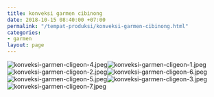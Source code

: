 ```yaml
---
title: konveksi garmen cibinong
date: 2018-10-15 08:40:00 +07:00
permalink: "/tempat-produksi/konveksi-garmen-cibinong.html"
categories:
- garmen
layout: page
---
```


![konveksi-garmen-cligeon-4.jpeg](/uploads/konveksi-garmen-cligeon-4.jpeg)![konveksi-garmen-cligeon-1.jpeg](/uploads/konveksi-garmen-cligeon-1.jpeg)![konveksi-garmen-cligeon-2.jpeg](/uploads/konveksi-garmen-cligeon-2.jpeg)![konveksi-garmen-cligeon-6.jpeg](/uploads/konveksi-garmen-cligeon-6.jpeg)![konveksi-garmen-cligeon-5.jpeg](/uploads/konveksi-garmen-cligeon-5.jpeg)![konveksi-garmen-cligeon-3.jpeg](/uploads/konveksi-garmen-cligeon-3.jpeg)![konveksi-garmen-cligeon-7.jpeg](/uploads/konveksi-garmen-cligeon-7.jpeg)